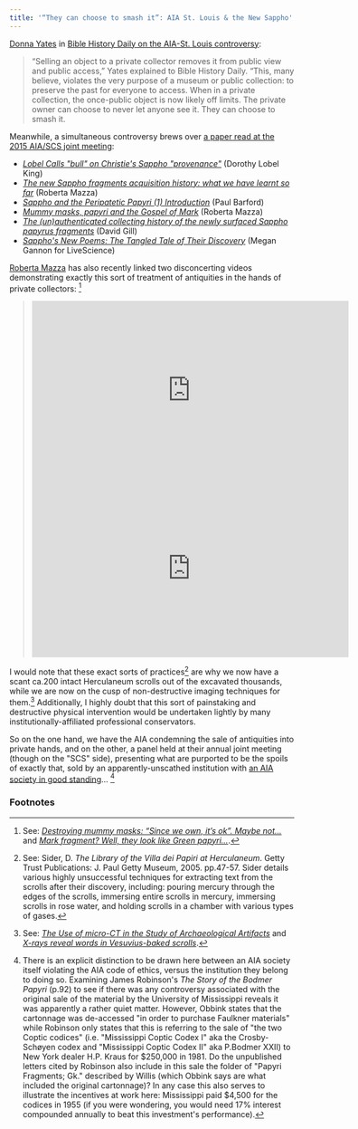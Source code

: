 ```yaml
---
title: '“They can choose to smash it”: AIA St. Louis & the New Sappho'
---
```


[Donna Yates](https://twitter.com/drdonnayates) in [Bible History Daily on the AIA-St. Louis controversy](http://www.biblicalarchaeology.org/daily/archaeology-today/cultural-heritage/antiquities-as-cash-cows/):

> “Selling an object to a private collector removes it from public view and public access,” Yates explained to Bible History Daily. “This, many believe, violates the very purpose of a museum or public collection: to preserve the past for everyone to access. When in a private collection, the once-public object is now likely off limits. The private owner can choose to never let anyone see it. They can choose to smash it.

Meanwhile, a simultaneous controversy brews over [a paper read at the 2015 AIA/SCS joint meeting](http://www.papyrology.ox.ac.uk/Fragments/SCS.Sappho.2015.Obbink.paper.pdf):

 * [*Lobel Calls "bull" on Christie's Sappho "provenance"*](http://phdiva.blogspot.com/2015/01/lobel-calls-bull-on-christies-sappho.html) (Dorothy Lobel King)
 * [*The new Sappho fragments acquisition history: what we have learnt so far*](https://facesandvoices.wordpress.com/2015/01/15/the-new-sappho-fragments-acquisition-history-what-we-have-learnt-so-far/) (Roberta Mazza)
 * [*Sappho and the Peripatetic Papyri (1) Introduction*](http://paul-barford.blogspot.com/2015/01/sappho-and-peripatetic-papyri-1.html) (Paul Barford)
 * [*Mummy masks, papyri and the Gospel of Mark*](https://facesandvoices.wordpress.com/2015/01/21/mummy-masks-papyri-and-the-gospel-of-mark/) (Roberta Mazza)
 * [*The (un)authenticated collecting history of the newly surfaced Sappho papyrus fragments*](http://lootingmatters.blogspot.com/2015/01/the-unauthenticated-collecting-history.html) (David Gill)
 * [*Sappho's New Poems: The Tangled Tale of Their Discovery*](http://www.livescience.com/49543-sappho-new-poems-discovery.html) (Megan Gannon for LiveScience)

[Roberta Mazza](https://twitter.com/papyrologyatman) has also recently linked two disconcerting videos demonstrating exactly this sort of treatment of antiquities in the hands of private collectors: [^mazzalinks]

> <iframe width="560" height="315" src="https://www.youtube.com/embed/Sf6S3bTjkko" frameborder="0" allowfullscreen></iframe>
>
> <iframe width="560" height="315" src="https://www.youtube.com/embed/j_gwgGcpD1M" frameborder="0" allowfullscreen></iframe>

I would note that these exact sorts of practices[^sider] are why we now have a scant ca.200 intact Herculaneum scrolls out of the excavated thousands, while we are now on the cusp of non-destructive imaging techniques for them.[^ndt] Additionally, I highly doubt that this sort of painstaking and destructive physical intervention would be undertaken lightly by many institutionally-affiliated professional conservators.

So on the one hand, we have the AIA condemning the sale of antiquities into private hands, and on the other, a panel held at their annual joint meeting (though on the "SCS" side), presenting what are purported to be the spoils of exactly that, sold by an apparently-unscathed institution with [an AIA society in good standing](http://www.archaeological.org/aiasociety/mississippi/mississippimemphisuniversity)... [^goodstanding]

### Footnotes

[^mazzalinks]: See: [*Destroying mummy masks: “Since we own, it’s ok”. Maybe not…*](https://facesandvoices.wordpress.com/2015/01/25/destroying-mummy-masks-since-we-own-its-ok-maybe-not/) and [*Mark fragment? Well, they look like Green papyri…*](https://facesandvoices.wordpress.com/2015/02/02/mark-fragment-well-they-look-like-green-papyri/).
[^sider]: See: Sider, D. *The Library of the Villa dei Papiri at Herculaneum*. Getty Trust Publications: J. Paul Getty Museum, 2005. pp.47-57. Sider details various highly unsuccessful techniques for extracting text from the scrolls after their discovery, including: pouring mercury through the edges of the scrolls, immersing entire scrolls in mercury, immersing scrolls in rose water, and holding scrolls in a chamber with various types of gases.
[^ndt]: See: [*The Use of micro-CT in the Study of Archaeological Artifacts*](http://www.ndt.net/article/art2008/papers/244Seales.pdf) and [*X-rays reveal words in Vesuvius-baked scrolls*](http://www.nature.com/news/x-rays-reveal-words-in-vesuvius-baked-scrolls-1.16763).
[^goodstanding]: There is an explicit distinction to be drawn here between an AIA society itself violating the AIA code of ethics, versus the institution they belong to doing so. Examining James Robinson's *The Story of the Bodmer Papyri* (p.92) to see if there was any controversy associated with the original sale of the material by the University of Mississippi reveals it was apparently a rather quiet matter. However, Obbink states that the cartonnage was de-accessed "in order to purchase Faulkner materials" while Robinson only states that this is referring to the sale of "the two Coptic codices" (i.e. "Mississippi Coptic Codex I" aka the Crosby-Schøyen codex and "Mississippi Coptic Codex II" aka P.Bodmer XXII) to New York dealer H.P. Kraus for $250,000 in 1981. Do the unpublished letters cited by Robinson also include in this sale the folder of "Papyri Fragments; Gk." described by Willis (which Obbink says are what included the original cartonnage)? In any case this also serves to illustrate the incentives at work here: Mississippi paid $4,500 for the codices in 1955 (if you were wondering, you would need 17% interest compounded annually to beat this investment's performance).

